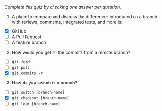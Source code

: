*Complete this quiz by checking one answer per question.*

1. A place to compare and discuss the differences introduced on a branch with reviews, comments, integrated tests, and more is:

- [X] GitHub
- [ ] A Pull Request
- [ ] A feature branch

2. How would you get all the commits from a remote branch?

- [ ] `git fetch`
- [ ] `git pull`
- [X] `git commits -r`

3. How do you switch to a branch?
   
- [ ] `git switch [branch-name]`
- [X] `git checkout [branch-name]`
- [ ] `git load [branch-name]`
